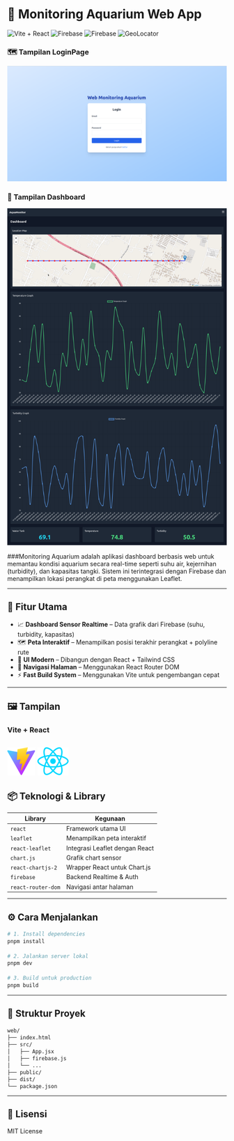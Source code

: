 # 🌊 Monitoring Aquarium Web App

![Vite + React](https://img.shields.io/badge/Vite-React-blueviolet)
![Firebase](https://img.shields.io/badge/Firebase-Realtime_DB-orange)
![Firebase](https://img.shields.io/badge/Firebase-FireStore-Green)
![GeoLocator](https://img.shields.io/badge/LeafLet-OpenSourceGeoLocaatorJavaScript-Red)

### 🗺️ Tampilan LoginPage
![Login Page](./Screenshots/loginPage.png)

### 📸 Tampilan Dashboard
![Dashboard](./Screenshots/dashboard.png)



###Monitoring Aquarium adalah aplikasi dashboard berbasis web untuk memantau kondisi aquarium secara real-time seperti suhu air, kejernihan (turbidity), dan kapasitas tangki. Sistem ini terintegrasi dengan Firebase dan menampilkan lokasi perangkat di peta menggunakan Leaflet.

---

## 🚀 Fitur Utama

- 📈 **Dashboard Sensor Realtime** – Data grafik dari Firebase (suhu, turbidity, kapasitas)
- 🗺️ **Peta Interaktif** – Menampilkan posisi terakhir perangkat + polyline rute
- 🎨 **UI Modern** – Dibangun dengan React + Tailwind CSS
- 🔄 **Navigasi Halaman** – Menggunakan React Router DOM
- ⚡ **Fast Build System** – Menggunakan Vite untuk pengembangan cepat

---

## 🖼️ Tampilan

###  Vite + React 
  ![Preview UI](./dist/vite.svg) ![Dashboard Screenshot](./src/assets/react.svg)   
---

## 📦 Teknologi & Library

| Library            | Kegunaan                           |
|--------------------|------------------------------------|
| `react`            | Framework utama UI                 |
| `leaflet`          | Menampilkan peta interaktif        |
| `react-leaflet`    | Integrasi Leaflet dengan React     |
| `chart.js`         | Grafik chart sensor                |
| `react-chartjs-2`  | Wrapper React untuk Chart.js       |
| `firebase`         | Backend Realtime & Auth            |
| `react-router-dom` | Navigasi antar halaman             |

---

## ⚙️ Cara Menjalankan

```bash
# 1. Install dependencies
pnpm install

# 2. Jalankan server lokal
pnpm dev

# 3. Build untuk production
pnpm build
```

---

## 📝 Struktur Proyek

```
web/
├── index.html
├── src/
│   ├── App.jsx
│   ├── firebase.js
│   └── ...
├── public/
├── dist/
└── package.json
```

---

## 📄 Lisensi

MIT License
